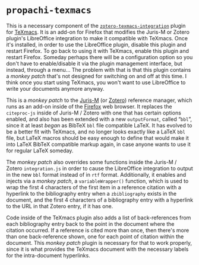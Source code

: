 # `propachi-texmacs` #

This is a necessary component of the [`zotero-texmacs-integration`](https://github.com/KarlHegbloom/zotero-texmacs-integration) plugin for [TeXmacs](http://www.texmacs.org). It is an add-on for Firefox that modifies the Juris-M or Zotero plugin's LibreOffice integration to make it compatible with TeXmacs. Once it's installed, in order to use the LibreOffice plugin, disable this plugin and restart Firefox. To go back to using it with TeXmacs, enable this plugin and restart Firefox. Someday perhaps there will be a configuration option so you don't have to enable/disable it via the plugin management interface, but instead, through a menu... The problem with that is that this plugin contains a *monkey patch* that's not designed for switching on and off at this time. I think once you start using TeXmacs, you won't want to use LibreOffice to write your documents anymore anyway.

This is a *monkey patch* to the [Juris-M](https://juris-m.github.io) (or [Zotero](https://www.zotero.org)) reference manager, which runs as an add-on inside of the [Firefox](https://www.mozilla.org/en-US/firefox/products/) web browser. It replaces the `citeproc-js` inside of Juris-M / Zotero with one that has certain options enabled, and also has been extended with a new `outputFormat`, called “`bbl`”, since it at least *began* as BibTeX `bbl` file compatible LaTeX. It has evolved to be a better fit with TeXmacs, and no longer looks exactly like a LaTeX `bbl` file, but LaTeX macros should be easy enough to define that would make it into LaTeX BibTeX compatible markup again, in case anyone wants to use it for regular LaTeX someday.

The *monkey patch* also overrides some functions inside the Juris-M / Zotero `integration.js` in order to cause the LibreOffice integration to output in the new `bbl` format instead of in `rtf` format. Additionally, it enables and injects via a *monkey patch*, a `variableWrapper()` function, which is used to wrap the first 4 characters of the first item in a reference citation with a hyperlink to the bibliography entry when a `zbibliography` exists in the document, and the first 4 characters of a bibliography entry with a hyperlink to the URL in that Zotero entry, if it has one.

Code inside of the TeXmacs plugin also adds a list of back-references from each bibliography entry back to the point in the document where the citation occurred. If a reference is cited more than once, then there's more than one back-reference shown, one for each point of citation within the document. This *monkey patch* plugin is necessary for that to work properly, since it is what provides the TeXmacs document with the necessary labels for the intra-document hyperlinks.

